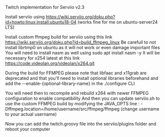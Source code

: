 Twitch implementation for Serviio v2.3

Install serviio using https://wiki.serviio.org/doku.php?id=howto:linux:install:ubuntu18-04
(works fine for me on ubuntu-server24 LTS)

Install custom ffmpeg build for serviio using this link https://wiki.serviio.org/doku.php?id=build_ffmpeg_linux
Be carefull to not install librtmp0 on ubuntu as it will not work or even damage important files
You will need to install nasm as well using sudo apt install nasm -y
It will be necessary for x254 latest at this link https://code.videolan.org/videolan/x264.git

During the build for FFMPEG please note that libfaac and x11grab are deprecated and that you'll need to install optional libraries beforehand and add the --enable-{optional-library-name} in the ./configure CLI

You will need then to recompile and rebuild x264 with newer FFMPEG configuration to enable compatibility
And then you can update serviio.sh to use the custom FFMPEG build by modifying the JAVA_OPTS line : -Dffmpeg.location=/home/username/src/ffmpeg/ffmpeg (change username to your actual username)

Now you can add the twitch.groovy file into the serviio/plugins folder and reboot your computer
